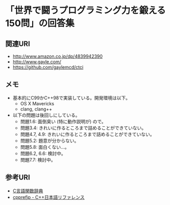 # 「世界で闘うプログラミング力を鍛える150問」の回答集

## 関連URI

* http://www.amazon.co.jp/dp/4839942390
* http://www.gayle.com/
* https://github.com/gaylemcd/ctci

## メモ

* 基本的にC99かC++98で実装している。開発環境は以下。
  * OS X Mavericks
  * clang, clang++
* 以下の問題は後回しにしている。
  * 問題1.6: 面倒臭い (特に動作説明が) ので。
  * 問題3.4: きれいに作るところまで詰めることができていない。
  * 問題4.7, 4.9: きれいに作るところまで詰めることができていない。
  * 問題5.2: 題意が分からない。
  * 問題5.8: 面白くない…。
  * 問題6.2, 6.6: 検討中。
  * 問題7.7: 検討中。

## 参考URI

* [C言語関数辞典](http://www.c-tipsref.com/)
* [cpprefjp - C++日本語リファレンス](http://cpprefjp.github.io/)
